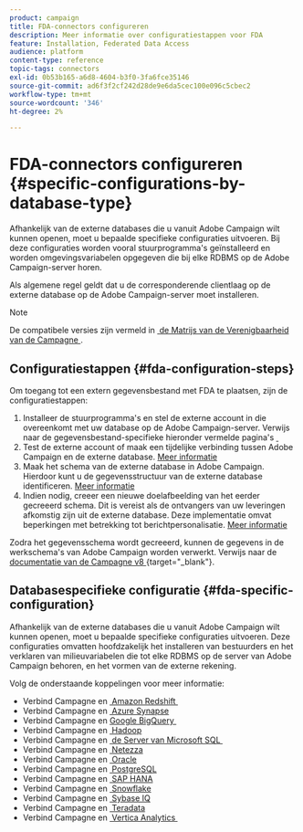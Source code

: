```yaml
---
product: campaign
title: FDA-connectors configureren
description: Meer informatie over configuratiestappen voor FDA
feature: Installation, Federated Data Access
audience: platform
content-type: reference
topic-tags: connectors
exl-id: 0b53b165-a6d8-4604-b3f0-3fa6fce35146
source-git-commit: ad6f3f2cf242d28de9e6da5cec100e096c5cbec2
workflow-type: tm+mt
source-wordcount: '346'
ht-degree: 2%

---
```


# FDA-connectors configureren {#specific-configurations-by-database-type}



Afhankelijk van de externe databases die u vanuit Adobe Campaign wilt kunnen openen, moet u bepaalde specifieke configuraties uitvoeren. Bij deze configuraties worden vooral stuurprogramma&#39;s geïnstalleerd en worden omgevingsvariabelen opgegeven die bij elke RDBMS op de Adobe Campaign-server horen.

Als algemene regel geldt dat u de corresponderende clientlaag op de externe database op de Adobe Campaign-server moet installeren.

>[!NOTE]
>
>De compatibele versies zijn vermeld in [&#x200B; de Matrijs van de Verenigbaarheid van de Campagne &#x200B;](../../rn/using/compatibility-matrix.md#FederatedDataAccessFDA).
>

## Configuratiestappen {#fda-configuration-steps}

Om toegang tot een extern gegevensbestand met FDA te plaatsen, zijn de configuratiestappen:

1. Installeer de stuurprogramma&#39;s en stel de externe account in die overeenkomt met uw database op de Adobe Campaign-server. Verwijs naar de gegevensbestand-specifieke hieronder vermelde pagina&#39;s [&#x200B; &#x200B;](#fda-specific-configuration)
1. Test de externe account of maak een tijdelijke verbinding tussen Adobe Campaign en de externe database. [Meer informatie](../../installation/using/connecting-to-database.md)
1. Maak het schema van de externe database in Adobe Campaign. Hierdoor kunt u de gegevensstructuur van de externe database identificeren. [Meer informatie](../../installation/using/creating-data-schema.md)
1. Indien nodig, creeer een nieuwe doelafbeelding van het eerder gecreeerd schema. Dit is vereist als de ontvangers van uw leveringen afkomstig zijn uit de externe database. Deze implementatie omvat beperkingen met betrekking tot berichtpersonalisatie. [Meer informatie](../../installation/using/defining-data-mapping.md)

Zodra het gegevensschema wordt gecreeerd, kunnen de gegevens in de werkschema&#39;s van Adobe Campaign worden verwerkt. Verwijs naar de [&#x200B; documentatie van de Campagne v8 &#x200B;](https://experienceleague.adobe.com/docs/campaign/automation/campaign-optimization/campaign-typologies.html){target="_blank"}.

## Databasespecifieke configuratie {#fda-specific-configuration}

Afhankelijk van de externe databases die u vanuit Adobe Campaign wilt kunnen openen, moet u bepaalde specifieke configuraties uitvoeren. Deze configuraties omvatten hoofdzakelijk het installeren van bestuurders en het verklaren van milieuvariabelen die tot elke RDBMS op de server van Adobe Campaign behoren, en het vormen van de externe rekening.

Volg de onderstaande koppelingen voor meer informatie:

* Verbind Campagne en [&#x200B; Amazon Redshift &#x200B;](../../installation/using/configure-fda-redshift.md)
* Verbind Campagne en [&#x200B; Azure Synapse &#x200B;](../../installation/using/configure-fda-synapse.md)
* Verbind Campagne en [&#x200B; Google BigQuery &#x200B;](../../installation/using/configure-fda-google-big-query.md)
* Verbind Campagne en [&#x200B; Hadoop &#x200B;](../../installation/using/configure-fda-hadoop.md)
* Verbind Campagne en [&#x200B; de Server van Microsoft SQL &#x200B;](../../installation/using/configure-fda-sql.md)
* Verbind Campagne en [&#x200B; Netezza &#x200B;](../../installation/using/configure-fda-netezza.md)
* Verbind Campagne en [&#x200B; Oracle &#x200B;](../../installation/using/configure-fda-oracle.md)
* Verbind Campagne en [&#x200B; PostgreSQL &#x200B;](../../installation/using/configure-fda-postgresql.md)
* Verbind Campagne en [&#x200B; SAP HANA &#x200B;](../../installation/using/configure-fda-sap-hana.md)
* Verbind Campagne en [&#x200B; Snowflake &#x200B;](../../installation/using/configure-fda-snowflake.md)
* Verbind Campagne en [&#x200B; Sybase IQ &#x200B;](../../installation/using/configure-fda-sybase.md)
* Verbind Campagne en [&#x200B; Teradata &#x200B;](../../installation/using/configure-fda-teradata.md)
* Verbind Campagne en [&#x200B; Vertica Analytics &#x200B;](../../installation/using/configure-fda-vertica.md)
